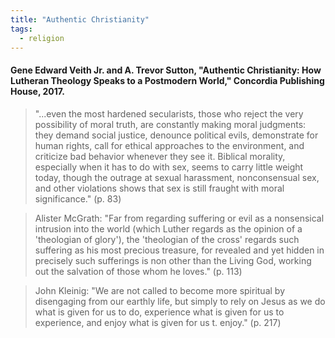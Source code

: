 ```yaml
---
title: "Authentic Christianity"
tags:
  - religion
---
```


#### Gene Edward Veith Jr. and A. Trevor Sutton, "Authentic Christianity: How Lutheran Theology Speaks to a Postmodern World," Concordia Publishing House, 2017.

> "...even the most hardened secularists, those who reject the very possibility of moral truth, are constantly making moral judgments: they demand social justice, denounce political evils, demonstrate for human rights, call for ethical approaches to the environment, and criticize bad behavior whenever they see it. Biblical morality, especially when it has to do with sex, seems to carry little weight today, though the outrage at sexual harassment, nonconsensual sex, and other violations shows that sex is still fraught with moral significance." (p. 83)

> Alister McGrath: "Far from regarding suffering or evil as a nonsensical intrusion into the world (which Luther regards as the opinion of a 'theologian of glory'), the 'theologian of the cross' regards such suffering as his most precious treasure, for revealed and yet hidden in precisely such sufferings is non other than the Living God, working out the salvation of those whom he loves." (p. 113)

> John Kleinig: "We are not called to become more spiritual by disengaging from our earthly life, but simply to rely on Jesus as we do what is given for us to do, experience what is given for us to experience, and enjoy what is given for us t. enjoy." (p. 217)
